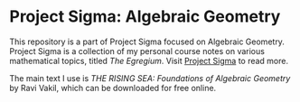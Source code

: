 # Project Sigma: Algebraic Geometry

This repository is a part of Project Sigma focused on Algebraic Geometry. Project Sigma is a collection of my personal course notes on various mathematical topics, titled _The Egregium_. Visit [Project Sigma](https://thesingularity.me/archives/2b4d8af0/) to read more. 

The main text I use is _THE RISING SEA: Foundations of Algebraic Geometry_ by Ravi Vakil, which can be downloaded for free online.